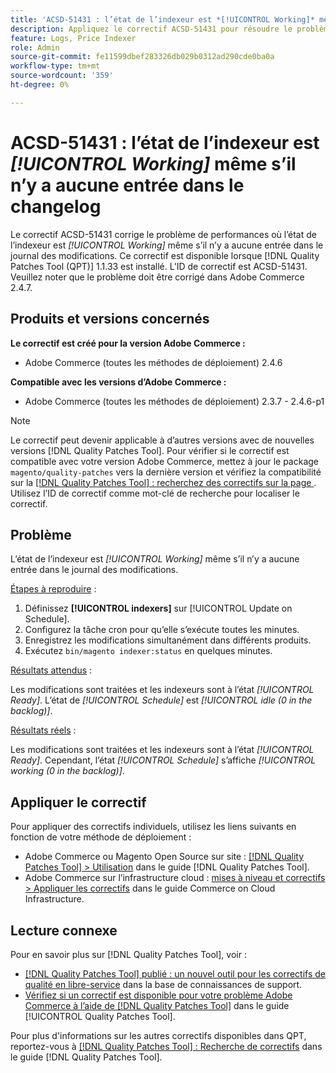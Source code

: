 ```yaml
---
title: 'ACSD-51431 : l’état de l’indexeur est *[!UICONTROL Working]* même s’il n’y a aucune entrée dans le changelog'
description: Appliquez le correctif ACSD-51431 pour résoudre le problème Adobe Commerce où l’état de l’indexeur est *[!UICONTROL Working]* même s’il n’y a aucune entrée dans le journal des modifications.
feature: Logs, Price Indexer
role: Admin
source-git-commit: fe11599dbef283326db029b0312ad290cde0ba0a
workflow-type: tm+mt
source-wordcount: '359'
ht-degree: 0%

---
```


# ACSD-51431 : l’état de l’indexeur est *[!UICONTROL Working]* même s’il n’y a aucune entrée dans le changelog

Le correctif ACSD-51431 corrige le problème de performances où l’état de l’indexeur est *[!UICONTROL Working]* même s’il n’y a aucune entrée dans le journal des modifications. Ce correctif est disponible lorsque [!DNL Quality Patches Tool (QPT)] 1.1.33 est installé. L’ID de correctif est ACSD-51431. Veuillez noter que le problème doit être corrigé dans Adobe Commerce 2.4.7.

## Produits et versions concernés

**Le correctif est créé pour la version Adobe Commerce :**

* Adobe Commerce (toutes les méthodes de déploiement) 2.4.6

**Compatible avec les versions d’Adobe Commerce :**

* Adobe Commerce (toutes les méthodes de déploiement) 2.3.7 - 2.4.6-p1

>[!NOTE]
>
>Le correctif peut devenir applicable à d’autres versions avec de nouvelles versions [!DNL Quality Patches Tool]. Pour vérifier si le correctif est compatible avec votre version Adobe Commerce, mettez à jour le package `magento/quality-patches` vers la dernière version et vérifiez la compatibilité sur la [[!DNL Quality Patches Tool] : recherchez des correctifs sur la page ](https://experienceleague.adobe.com/tools/commerce-quality-patches/index.html). Utilisez l’ID de correctif comme mot-clé de recherche pour localiser le correctif.

## Problème

L’état de l’indexeur est *[!UICONTROL Working]* même s’il n’y a aucune entrée dans le journal des modifications.

<u>Étapes à reproduire</u> :

1. Définissez **[!UICONTROL indexers]** sur [!UICONTROL Update on Schedule].
1. Configurez la tâche cron pour qu’elle s’exécute toutes les minutes.
1. Enregistrez les modifications simultanément dans différents produits.
1. Exécutez `bin/magento indexer:status` en quelques minutes.

<u>Résultats attendus</u> :

Les modifications sont traitées et les indexeurs sont à l’état *[!UICONTROL Ready]*. L’état de *[!UICONTROL Schedule]* est *[!UICONTROL idle (0 in the backlog)]*.

<u>Résultats réels</u> :

Les modifications sont traitées et les indexeurs sont à l’état *[!UICONTROL Ready]*. Cependant, l’état *[!UICONTROL Schedule]* s’affiche *[!UICONTROL working (0 in the backlog)]*.

## Appliquer le correctif

Pour appliquer des correctifs individuels, utilisez les liens suivants en fonction de votre méthode de déploiement :

* Adobe Commerce ou Magento Open Source sur site : [[!DNL Quality Patches Tool] > Utilisation](/help/tools/quality-patches-tool/usage.md) dans le guide [!DNL Quality Patches Tool].
* Adobe Commerce sur l’infrastructure cloud : [mises à niveau et correctifs > Appliquer les correctifs](https://experienceleague.adobe.com/docs/commerce-cloud-service/user-guide/develop/upgrade/apply-patches.html) dans le guide Commerce on Cloud Infrastructure.

## Lecture connexe

Pour en savoir plus sur [!DNL Quality Patches Tool], voir :

* [[!DNL Quality Patches Tool] publié : un nouvel outil pour les correctifs de qualité en libre-service](https://experienceleague.adobe.com/en/docs/commerce-knowledge-base/kb/announcements/commerce-announcements/magento-quality-patches-released-new-tool-to-self-serve-quality-patches) dans la base de connaissances de support.
* [Vérifiez si un correctif est disponible pour votre problème Adobe Commerce à l’aide de  [!DNL Quality Patches Tool]](/help/tools/quality-patches-tool/patches-available-in-qpt/check-patch-for-magento-issue-with-magento-quality-patches.md) dans le guide [!UICONTROL Quality Patches Tool].


Pour plus d&#39;informations sur les autres correctifs disponibles dans QPT, reportez-vous à [[!DNL Quality Patches Tool] : Recherche de correctifs](https://experienceleague.adobe.com/tools/commerce-quality-patches/index.html) dans le guide [!DNL Quality Patches Tool].
